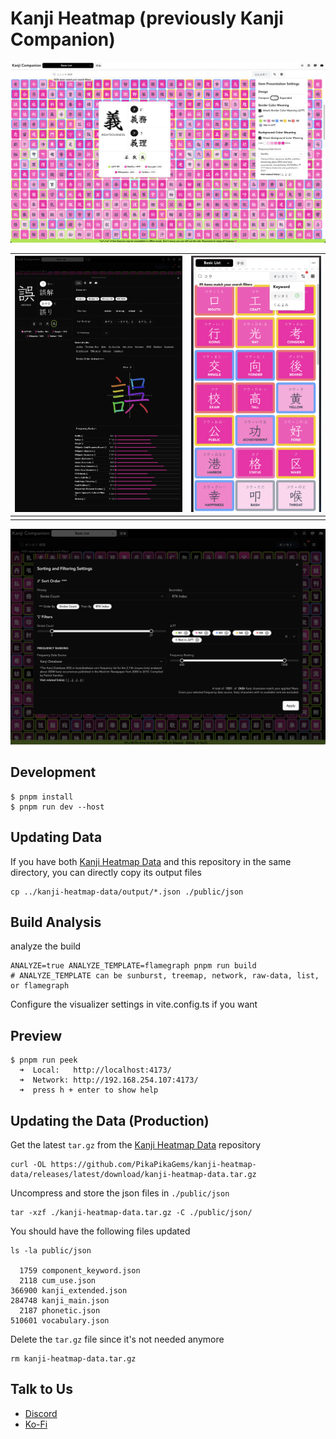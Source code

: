 # Kanji Heatmap (previously Kanji Companion)

![main page](./docs/images/preview.png)

| ![kanji details](./docs/images/kanji-details.png) | ![mobile screen](./docs/images/kanji-expanded.png) |
| ------------------------------------------------- | -------------------------------------------------- |
|                                                   |                                                    |

![sort and filter dialog](./docs/images/sort-dialog.png)

## Development

```
$ pnpm install
$ pnpm run dev --host
```

## Updating Data

If you have both [Kanji Heatmap Data](https://github.com/PikaPikaGems/kanji-heatmap-data) and this repository in the same directory, you can directly copy its output files

```
cp ../kanji-heatmap-data/output/*.json ./public/json
```

## Build Analysis

analyze the build

```
ANALYZE=true ANALYZE_TEMPLATE=flamegraph pnpm run build
# ANALYZE_TEMPLATE can be sunburst, treemap, network, raw-data, list, or flamegraph
```

Configure the visualizer settings in vite.config.ts if you want

## Preview

```
$ pnpm run peek
  ➜  Local:   http://localhost:4173/
  ➜  Network: http://192.168.254.107:4173/
  ➜  press h + enter to show help
```

## Updating the Data (Production)

Get the latest `tar.gz` from the [Kanji Heatmap Data](https://github.com/PikaPikaGems/kanji-heatmap-data) repository

```
curl -OL https://github.com/PikaPikaGems/kanji-heatmap-data/releases/latest/download/kanji-heatmap-data.tar.gz
```

Uncompress and store the json files in `./public/json`

```
tar -xzf ./kanji-heatmap-data.tar.gz -C ./public/json/
```

You should have the following files updated

```
ls -la public/json

  1759 component_keyword.json
  2118 cum_use.json
366900 kanji_extended.json
284748 kanji_main.json
  2187 phonetic.json
510601 vocabulary.json
```

Delete the `tar.gz` file since it's not needed anymore

```
rm kanji-heatmap-data.tar.gz
```

## Talk to Us

- [Discord](https://discord.gg/Ash8ZrGb4s)
- [Ko-Fi](https://ko-fi.com/minimithi")
